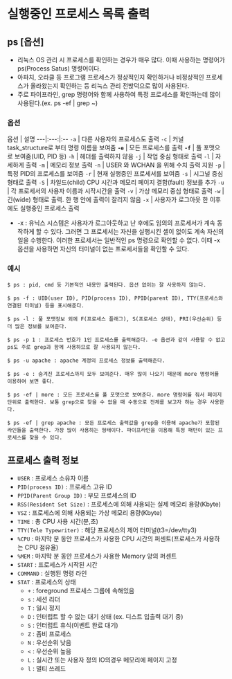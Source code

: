 # 실행중인 프로세스 목록 출력

## ps [옵션]
- 리눅스 OS 관리 시 프로세스를 확인하는 경우가 매우 많다. 이때 사용하는 명령어가 ps(Process Satus) 명령어이다.
- 아파치, 오라클 등 프로그램 프로세스가 정상적인지 확인하거나 비정상적인 프로세스가 올라왔는지 확인하는 등 리눅스 관리 전밙덕으로 많이 사용된다.
- 주로 파이프라인, grep 명령어와 함께 사용하여 특정 프로세스를 확인하는데 많이 사용된다.(ex. ps -ef | grep ~)

### 옵션
옵션 | 설명 
---|:---:|:--
 `-a`  | 다른 사용자의 프로세스도 출력
 `-c`  | 커널 task_structure로 부터 명령 이름을 보여줌
 **`-e`**  | 모든 프로세스를 출력
 **`-f`**  | 풀 포맷으로 보여줌(UID, PID 등)
 `-h`  | 헤더를 출력하지 않음
 `-j`  | 작업 중심 형태로 출력
 `-l`  | 자세하게 출력
 `-m`  | 메모리 정보 출력
 `-n`  | USER 와 WCHAN 을 위해 수치 출력 지원
 `-p`  | 특정 PID의 프로세스를 보여줌
 `-r`  | 현재 실행중인 프로세서를 보여줌
 `-s`  | 시그널 중심 형태로 출력
 `-S`  | 차일드(child) CPU 시간과 메모리 페이지 결함(fault) 정보를 추가
 `-u`  | 각 프로세서의 사용자 이름과 시작시간을 출력
 `-v`  | 가상 메모리 중심 형태로 출력
 `-w`  | 긴(wide) 형태로 출력. 한 행 안에 출력이 잘리지 않음
 `-x`  | 사용자가 로그아웃 한 이후에도 실행중인 프로세스 출력 
  * -x : 유닉스 시스템은 사용자가 로그아웃하고 난 후에도 임의의 프로세서가 계속 동작하게 할 수 있다. 그러면 그 프로세서는 자신을 실행시킨 셸이 없이도 계속 자신의 일을 수행한다. 이러한 프로세서는 일반적인 ps 명령으로 확인할 수 없다. 이때 -x 옵션을 사용하면 자신의 터미널이 없는 프로세서들을 확인할 수 있다.
 
### 예시
```
$ ps : pid, cmd 등 기본적인 내용만 출력된다. 옵션 없이는 잘 사용하지 않는다.

$ ps -f : UID(user ID), PID(process ID), PPID(parent ID), TTY(프로세스와 연결된 터미널) 등을 표시해준다.

$ ps -l : 풀 포맷정보 외에 F(프로세스 플래그), S(프로세스 상태), PRI(우선순위) 등 더 많은 정보를 보여준다.

$ ps -p 1 : 프로세스 번호가 1인 프로세스를 출력해준다. -e 옵션과 같이 사용할 수 없고 ps도 주로 grep과 함께 사용하므로 잘 사용되지 않는다.

$ ps -u apache : apache 계정의 프로세스 정보를 출력해준다.

$ ps -e : 숨겨진 프로세스까지 모두 보여준다. 매우 많이 나오기 때문에 more 명령어를 이용하여 보면 좋다.

$ ps -ef | more : 모든 프로세스를 풀 포맷으로 보여준다. more 명령어를 줘서 페이지단위로 출력한다. 보통 grep으로 찾을 수 없을 때 수동으로 전체를 보고자 하는 경우 사용한다.

$ ps -ef | grep apache : 모든 프로세스 출력값을 grep을 이용해 apache가 포함된 라인들을 출력한다. 가장 많이 사용하는 형태이다. 파이프라인을 이용해 특정 패턴이 있는 프로세스를 찾을 수 있다. 
```

## 프로세스 출력 정보
- `USER` : 프로세스 소유자 이름
- `PID(process ID)` : 프로세스 고유 ID
- `PPID(Parent Group ID)` : 부모 프로세스의 ID
- `RSS(Resident Set Size)` : 프로세스에 의해 사용되는 실제 메모리 용량(Kbyte)
- `VSZ` : 프로세스에 의해 사용되는 가상 메모리 용량(Kbyte)
- `TIME` : 총 CPU 사용 시간(분,초)
- `TTY(Tele Typewriter)` : 해당 프로세스의 제어 터미널(t3=/dev/tty3)
- `%CPU` : 마지막 분 동안 프로세스가 사용한 CPU 시간의 퍼센트(프로세스가 사용하는 CPU 점유율)
- `%MEM` : 마지막 분 동안 프로세스가 사용한 Memory 양의 퍼센트
- `START` : 프로세스가 시작된 시간
- `COMMAND` : 실행된 명령 라인
- `STAT` : 프로세스의 상태
  - `+` : foreground 프로세스 그룹에 속해있음
  - `s` : 세션 리더
  - `T` : 일시 정지
  - `D` : 인터럽트 할 수 없는 대기 상태 (ex. 디스트 입출력 대기 중)
  - `S` : 인터럽트 휴식(이벤트 완료 대기)
  - `Z` : 좀비 프로세스
  - `N` : 우선순위 낮음
  - `<` : 우선순위 높음
  - `L` : 실시간 또는 사용자 정의 IO의경우 메모리에 페이지 고정
  - `l` : 멀티 쓰레드
